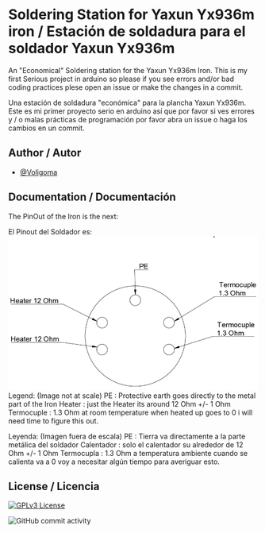# Soldering Station for Yaxun Yx936m iron / Estación de soldadura para el soldador Yaxun Yx936m

An "Economical" Soldering station for the Yaxun Yx936m Iron.
This is my first Serious project in arduino so please if you see errors and/or bad coding practices plese open an issue or make the changes in a commit.

Una estación de soldadura "económica" para la plancha Yaxun Yx936m.
Este es mi primer proyecto serio en arduino así que por favor si ves errores y / o malas prácticas de programación por favor abra un issue o haga los cambios en un commit.




## Author / Autor

- [@Voligoma](https://www.github.com/Voligoma)


## Documentation / Documentación

The PinOut of the Iron is the next:

El Pinout del Soldador es:
![Logo](https://raw.githubusercontent.com/Voligoma/Soldering-station-for-Yaxun-Yx936m/main/img/Yaxun%20Yx936m%20PinOut.png)
Legend: (Image not at scale)
PE : Protective earth goes directly to the metal part of the Iron
Heater : just the Heater its around 12 Ohm +/- 1 Ohm
Termocuple : 1.3 Ohm at room temperature when heated up goes to 0 i will need time to figure this out.

Leyenda: (Imagen fuera de escala)
PE : Tierra va directamente a la parte metálica del soldador
Calentador : solo el calentador su alrededor de 12 Ohm +/- 1 Ohm
Termocupla : 1.3 Ohm a temperatura ambiente cuando se calienta va a 0 voy a necesitar algún tiempo para averiguar esto.



## License / Licencia



[![GPLv3 License](https://img.shields.io/badge/License-GPL%20v3-yellow.svg)](https://opensource.org/licenses/)

![GitHub commit activity](https://img.shields.io/github/commit-activity/t/Voligoma/Soldering-station-for-Yaxun-Yx936m)

